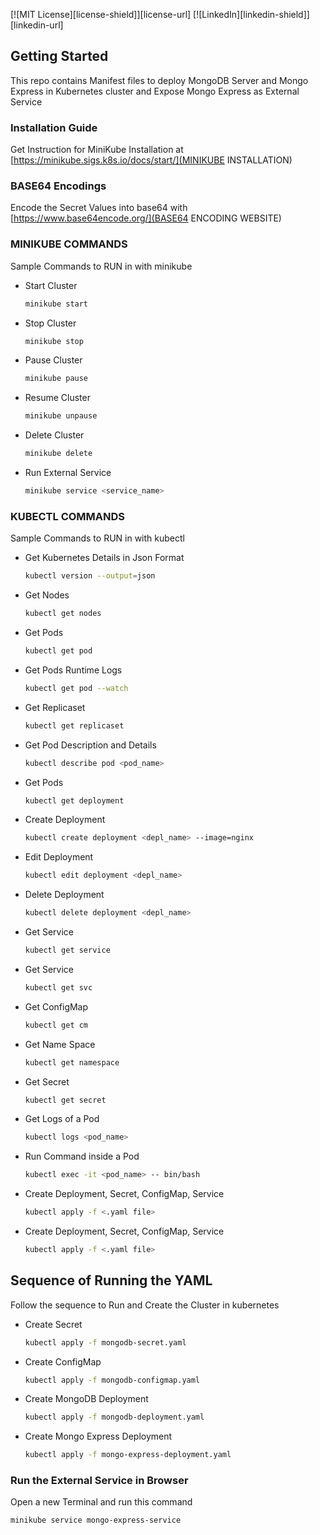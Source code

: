 [![MIT License][license-shield]][license-url]
[![LinkedIn][linkedin-shield]][linkedin-url]

<!-- GETTING STARTED -->
## Getting Started
This repo contains Manifest files to deploy MongoDB Server and 
Mongo Express in Kubernetes cluster and Expose Mongo Express as External Service


### Installation Guide
Get Instruction for MiniKube Installation at [https://minikube.sigs.k8s.io/docs/start/](MINIKUBE INSTALLATION)


### BASE64 Encodings
Encode the Secret Values into base64 with [https://www.base64encode.org/](BASE64 ENCODING WEBSITE)



### MINIKUBE COMMANDS
Sample Commands to RUN in with minikube

* Start Cluster
  ```sh
  minikube start
  ```
* Stop Cluster
  ```sh
  minikube stop
  ```
* Pause Cluster
  ```sh
  minikube pause
  ```
* Resume Cluster
  ```sh
  minikube unpause
  ```
* Delete Cluster
  ```sh
  minikube delete
  ```
* Run External Service
  ```sh
  minikube service <service_name>
  ```


### KUBECTL COMMANDS
Sample Commands to RUN in with kubectl

* Get Kubernetes Details in Json Format
  ```sh
  kubectl version --output=json
  ```

* Get Nodes
  ```sh
  kubectl get nodes
  ```

* Get Pods
  ```sh
  kubectl get pod
  ```

* Get Pods Runtime Logs
  ```sh
  kubectl get pod --watch
  ```

* Get Replicaset
  ```sh
  kubectl get replicaset 
  ```

* Get Pod Description and Details
  ```sh
  kubectl describe pod <pod_name>  
  ```

* Get Pods
  ```sh
  kubectl get deployment 
  ```

* Create Deployment
  ```sh
  kubectl create deployment <depl_name> --image=nginx
  ```

* Edit Deployment
  ```sh
  kubectl edit deployment <depl_name>
  ```

* Delete Deployment
  ```sh
  kubectl delete deployment <depl_name>  
  ```

* Get Service
  ```sh
  kubectl get service  
  ```

* Get Service
  ```sh
  kubectl get svc
  ```

* Get ConfigMap
  ```sh
  kubectl get cm 
  ```

* Get Name Space
  ```sh
  kubectl get namespace
  ```

* Get Secret
  ```sh
  kubectl get secret   
  ```

* Get Logs of a Pod
  ```sh
  kubectl logs <pod_name>
  ```

* Run Command inside a Pod
  ```sh
  kubectl exec -it <pod_name> -- bin/bash
  ```

* Create Deployment, Secret, ConfigMap, Service
  ```sh
  kubectl apply -f <.yaml file>
  ```

* Create Deployment, Secret, ConfigMap, Service
  ```sh
  kubectl apply -f <.yaml file>
  ```

## Sequence of Running the YAML
Follow the sequence to Run and Create the Cluster in kubernetes

* Create Secret
  ```sh
  kubectl apply -f mongodb-secret.yaml
  ```

* Create ConfigMap
  ```sh
  kubectl apply -f mongodb-configmap.yaml
  ```

* Create MongoDB Deployment
  ```sh
  kubectl apply -f mongodb-deployment.yaml
  ```

* Create Mongo Express Deployment
  ```sh
  kubectl apply -f mongo-express-deployment.yaml
  ```

### Run the External Service in Browser
Open a new Terminal and run this command 
  ```sh
  minikube service mongo-express-service
  ```